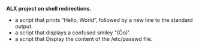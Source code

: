 **ALX project on shell redirections.**
- a script that prints “Hello, World”, followed by a new line to the standard output.
- a script that displays a confused smiley "(Ôo)'.
- a script that Display the content of the /etc/passwd file.
